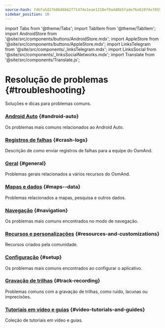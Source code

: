 ```yaml
---
source-hash: f4bfa5d27b06d6b62f71474e1eae1218ef9add8b5fade76e6107def055d05c2d
sidebar_position: 10
---
```

import Tabs from '@theme/Tabs';
import TabItem from '@theme/TabItem';
import AndroidStore from '@site/src/components/buttons/AndroidStore.mdx';
import AppleStore from '@site/src/components/buttons/AppleStore.mdx';
import LinksTelegram from '@site/src/components/_linksTelegram.mdx';
import LinksSocial from '@site/src/components/_linksSocialNetworks.mdx';
import Translate from '@site/src/components/Translate.js';


# Resolução de problemas {#troubleshooting}

Soluções e dicas para problemas comuns.

### [Android Auto](android_auto.md) {#android-auto}

Os problemas mais comuns relacionados ao Android Auto.

### [Registros de falhas](./crash-logs.md) {#crash-logs}

Descrição de como enviar registros de falhas para a equipe do OsmAnd.

### [Geral](./general.md) {#general}

Problemas gerais relacionados a vários recursos do OsmAnd.

### [Mapas e dados](./maps-data.md) {#maps--data}

Problemas relacionados a mapas, pesquisa e outros dados.

### [Navegação](./navigation.md) {#navigation}

Os problemas mais comuns encontrados no modo de navegação.

### [Recursos e personalizações](./resources) {#resources-and-customizations}

Recursos criados pela comunidade.

### [Configuração](./setup.md) {#setup}

Os problemas mais comuns encontrados ao configurar o aplicativo.

### [Gravação de trilhas](./track-recording-issues.md) {#track-recording}

Problemas comuns com a gravação de trilhas, como ruído, lacunas ou imprecisões.

### [Tutoriais em vídeo e guias](./video-tutorials.md) {#video-tutorials-and-guides}

Coleção de tutoriais em vídeo e guias.
